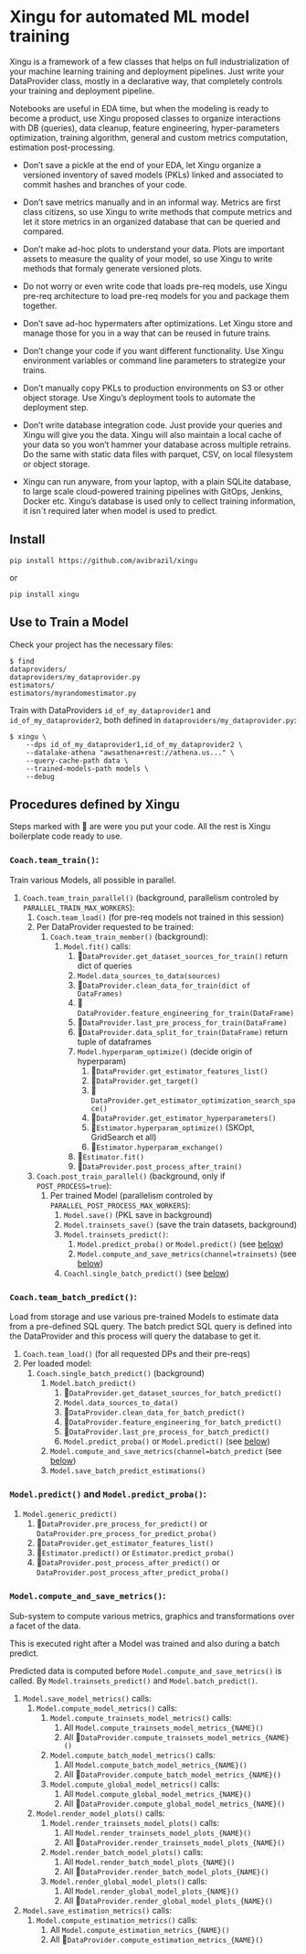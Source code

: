 # Xingu for automated ML model training

Xingu is a framework of a few classes that helps on full industrialization of
your machine learning training and deployment pipelines. Just write your
DataProvider class, mostly in a declarative way, that completely controls
your training and deployment pipeline.

Notebooks are useful in EDA time, but when the modeling is ready to become
a product, use Xingu proposed classes to organize interactions with DB
(queries), data cleanup, feature engineering, hyper-parameters optimization,
training algorithm, general and custom metrics computation, estimation
post-processing.

- Don’t save a pickle at the end of your EDA, let Xingu organize a versioned
  inventory of saved models (PKLs) linked and associated to commit hashes and
  branches of your code.

- Don’t save metrics manually and in an informal way. Metrics are first class
  citizens, so use Xingu to write methods that compute metrics and let it
  store metrics in an organized database that can be queried and compared.

- Don’t make ad-hoc plots to understand your data. Plots are important assets
  to measure the quality of your model, so use Xingu to write methods that
  formaly generate versioned plots.

- Do not worry or even write code that loads pre-req models, use Xingu pre-req
  architecture to load pre-req models for you and package them together.

- Don’t save ad-hoc hypermaters after optimizations. Let Xingu store and manage
  those for you in a way that can be reused in future trains.
  
- Don’t change your code if you want different functionality. Use Xingu
  environment variables or command line parameters to strategize your trains.

- Don’t manually copy PKLs to production environments on S3 or other object
  storage. Use Xingu’s deployment tools to automate the deployment step.
  
- Don’t write database integration code. Just provide your queries and Xingu
  will give you the data. Xingu will also maintain a local cache of your data
  so you won’t hammer your database across multiple retrains. Do the same with
  static data files with parquet, CSV, on local filesystem or object storage.
  
- Xingu can run anyware, from your laptop, with a plain SQLite database, to
  large scale cloud-powered training pipelines with GitOps, Jenkins, Docker
  etc. Xingu’s database is used only to cellect training information, it isn´t
  required later when model is used to predict.

## Install
```shell
pip install https://github.com/avibrazil/xingu
```

or

```shell
pip install xingu
```

## Use to Train a Model
Check your project has the necessary files:
```shell
$ find
dataproviders/
dataproviders/my_dataprovider.py
estimators/
estimators/myrandomestimator.py
```
Train with DataProviders `id_of_my_dataprovider1` and `id_of_my_dataprovider2`, both defined in `dataproviders/my_dataprovider.py`:
```shell
$ xingu \
    --dps id_of_my_dataprovider1,id_of_my_dataprovider2 \
    --datalake-athena "awsathena+rest://athena.us..." \
    --query-cache-path data \
    --trained-models-path models \
    --debug
```

## Procedures defined by Xingu

Steps marked with 💫 are were you put your code. All the rest is Xingu boilerplate code ready to use.

### `Coach.team_train()`:

Train various Models, all possible in parallel.

1. `Coach.team_train_parallel()` (background, parallelism controled by `PARALLEL_TRAIN_MAX_WORKERS`):
    1. `Coach.team_load()` (for pre-req models not trained in this session)
    2. Per DataProvider requested to be trained:
        1. `Coach.team_train_member()` (background):
            1. `Model.fit()` calls:
                1. 💫`DataProvider.get_dataset_sources_for_train()` return dict of queries
                2. `Model.data_sources_to_data(sources)`
                3. 💫`DataProvider.clean_data_for_train(dict of DataFrames)`
                4. 💫`DataProvider.feature_engineering_for_train(DataFrame)`
                5. 💫`DataProvider.last_pre_process_for_train(DataFrame)`
                6. 💫`DataProvider.data_split_for_train(DataFrame)` return tuple of dataframes
                7. `Model.hyperparam_optimize()` (decide origin of hyperparam)
                    1. 💫`DataProvider.get_estimator_features_list()`
                    2. 💫`DataProvider.get_target()`
                    3. 💫`DataProvider.get_estimator_optimization_search_space()`
                    4. 💫`DataProvider.get_estimator_hyperparameters()`
                    5. 💫`Estimator.hyperparam_optimize()` (SKOpt, GridSearch et all)
                    6. 💫`Estimator.hyperparam_exchange()`
                9. 💫`Estimator.fit()`
                10. 💫`DataProvider.post_process_after_train()`
    2. `Coach.post_train_parallel()` (background, only if `POST_PROCESS=true`):
        1. Per trained Model (parallelism controled by `PARALLEL_POST_PROCESS_MAX_WORKERS`):
            1. `Model.save()` (PKL save in background)
            2. `Model.trainsets_save()` (save the train datasets, background)
            3. `Model.trainsets_predict()`:
                1. `Model.predict_proba()` or `Model.predict()` (see [below](#predict))
                2. `Model.compute_and_save_metrics(channel=trainsets)` (see [below](#metrics))
            4. `Coachl.single_batch_predict()` (see [below](#batch))



<a id='batch'></a>
### `Coach.team_batch_predict()`:

Load from storage and use various pre-trained Models to estimate data from a pre-defined SQL query.
The batch predict SQL query is defined into the DataProvider and this process will query the database
to get it.

1. `Coach.team_load()` (for all requested DPs and their pre-reqs)
2. Per loaded model:
    1. `Coach.single_batch_predict()` (background)
        1. `Model.batch_predict()`
            1. 💫`DataProvider.get_dataset_sources_for_batch_predict()`
            2. `Model.data_sources_to_data()`
            3. 💫`DataProvider.clean_data_for_batch_predict()`
            4. 💫`DataProvider.feature_engineering_for_batch_predict()`
            5. 💫`DataProvider.last_pre_process_for_batch_predict()`
            6. `Model.predict_proba()` or `Model.predict()` (see [below](#predict))
        2. `Model.compute_and_save_metrics(channel=batch_predict` (see [below](#metrics))
        3. `Model.save_batch_predict_estimations()`


<a id='predict'></a>
### `Model.predict()` and `Model.predict_proba()`:

1. `Model.generic_predict()`
    1. 💫`DataProvider.pre_process_for_predict()` or `DataProvider.pre_process_for_predict_proba()`
    2. 💫`DataProvider.get_estimator_features_list()`
    3. 💫`Estimator.predict()` or `Estimator.predict_proba()`
    4. 💫`DataProvider.post_process_after_predict()` or `DataProvider.post_process_after_predict_proba()`


<a id='metrics'></a>
### `Model.compute_and_save_metrics()`:

Sub-system to compute various metrics, graphics and transformations over
a facet of the data.

This is executed right after a Model was trained and also during a batch predict.

Predicted data is computed before `Model.compute_and_save_metrics()` is called.
By `Model.trainsets_predict()` and `Model.batch_predict()`.

1. `Model.save_model_metrics()` calls:
    1. `Model.compute_model_metrics()` calls:
        1. `Model.compute_trainsets_model_metrics()` calls:
            1. All `Model.compute_trainsets_model_metrics_{NAME}()`
            2. All 💫`DataProvider.compute_trainsets_model_metrics_{NAME}()`
        2. `Model.compute_batch_model_metrics()` calls:
            1. All `Model.compute_batch_model_metrics_{NAME}()`
            2. All 💫`DataProvider.compute_batch_model_metrics_{NAME}()`
        3. `Model.compute_global_model_metrics()` calls:
            1. All `Model.compute_global_model_metrics_{NAME}()`
            2. All 💫`DataProvider.compute_global_model_metrics_{NAME}()`
    2. `Model.render_model_plots()` calls:
        1. `Model.render_trainsets_model_plots()` calls:
            1. All `Model.render_trainsets_model_plots_{NAME}()`
            3. All 💫`DataProvider.render_trainsets_model_plots_{NAME}()`
        2. `Model.render_batch_model_plots()` calls:
            1. All `Model.render_batch_model_plots_{NAME}()`
            3. All 💫`DataProvider.render_batch_model_plots_{NAME}()`
        3. `Model.render_global_model_plots()` calls:
            1. All `Model.render_global_model_plots_{NAME}()`
            3. All 💫`DataProvider.render_global_model_plots_{NAME}()`
2. `Model.save_estimation_metrics()` calls:
    1. `Model.compute_estimation_metrics()` calls:
        1. All `Model.compute_estimation_metrics_{NAME}()`
        2. All 💫`DataProvider.compute_estimation_metrics_{NAME}()`
